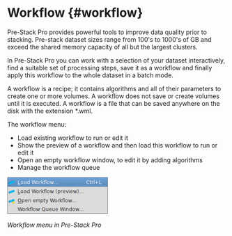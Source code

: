 # Workflow {#workflow}

Pre-Stack Pro provides powerful tools to improve data quality prior to stacking. Pre-stack dataset sizes range from 100's to 1000's of GB and exceed the shared memory capacity of all but the largest clusters.

In Pre-Stack Pro you can work with a selection of your dataset interactively, find a suitable set of processing steps, save it as a workflow and finally apply this workflow to the whole dataset in a batch mode.

A workflow is a recipe; it contains algorithms and all of their parameters to create one or more volumes. A workflow does not save or create volumes until it is executed. A workflow is a file that can be saved anywhere on the disk with the extension \*.wml.

The workflow menu:

* Load existing workflow to run or edit it
* Show the preview of a workflow and then load this workflow to run or edit it
* Open an empty workflow window, to edit it by adding algorithms
* Manage the workflow queue

![](/assets/001_Workflow.png)

_Workflow menu in Pre-Stack Pro_

